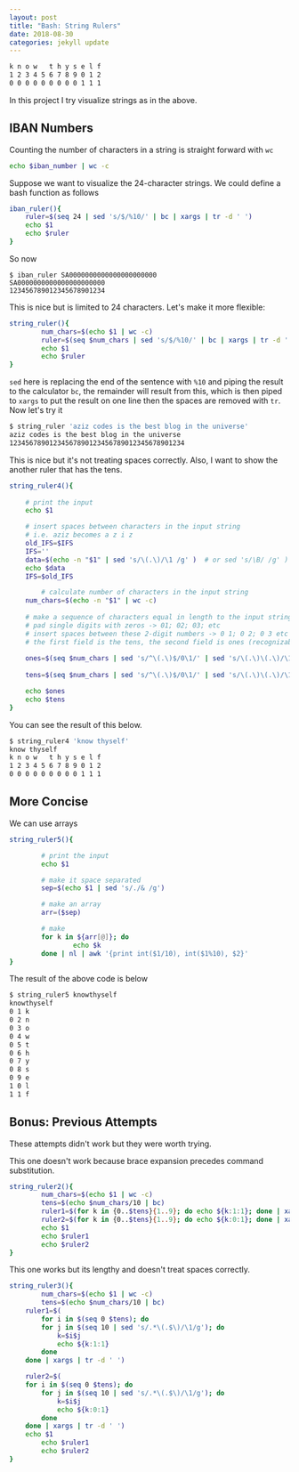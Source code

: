 ```yaml
---
layout: post
title: "Bash: String Rulers"
date: 2018-08-30
categories: jekyll update
---
```


``` bash
k n o w   t h y s e l f
1 2 3 4 5 6 7 8 9 0 1 2
0 0 0 0 0 0 0 0 0 1 1 1
```

In this project I try visualize strings as in the above.

## IBAN Numbers

Counting the number of characters in a string is straight forward with `wc`

``` bash
echo $iban_number | wc -c
```

Suppose we want to visualize the 24-character strings. We could define a bash function as follows 

``` bash
iban_ruler(){
	ruler=$(seq 24 | sed 's/$/%10/' | bc | xargs | tr -d ' ')
	echo $1
	echo $ruler
}
```
So now 

```
$ iban_ruler SA0000000000000000000000
SA0000000000000000000000
123456789012345678901234
```
This is nice but is limited to 24 characters. Let's make it more flexible:

``` bash
string_ruler(){
        num_chars=$(echo $1 | wc -c)
        ruler=$(seq $num_chars | sed 's/$/%10/' | bc | xargs | tr -d ' ')
        echo $1
        echo $ruler
}
```

`sed` here is replacing the end of the sentence with `%10` and piping the result to the calculator `bc`, the remainder will result from this, which is then piped to `xargs` to put the result on one line then the spaces are removed with `tr`. Now let's try it

``` bash
$ string_ruler 'aziz codes is the best blog in the universe'
aziz codes is the best blog in the universe 
12345678901234567890123456789012345678901234
```                                  

This is nice but it's not treating spaces correctly. Also, I want to show the another ruler that has the tens. 

``` bash
string_ruler4(){
	
	# print the input
	echo $1

	# insert spaces between characters in the input string
	# i.e. aziz becomes a z i z
	old_IFS=$IFS
	IFS=''
	data=$(echo -n "$1" | sed 's/\(.\)/\1 /g' )  # or sed 's/\B/ /g' ) 
	echo $data
	IFS=$old_IFS

        # calculate number of characters in the input string
	num_chars=$(echo -n "$1" | wc -c)
	
	# make a sequence of characters equal in length to the input string
	# pad single digits with zeros -> 01; 02; 03; etc
	# insert spaces between these 2-digit numbers -> 0 1; 0 2; 0 3 etc
	# the first field is the tens, the second field is ones (recognizable by awk)
	
	ones=$(seq $num_chars | sed 's/^\(.\)$/0\1/' | sed 's/\(.\)\(.\)/\1 \2/' | awk '{print $2}')
	
	tens=$(seq $num_chars | sed 's/^\(.\)$/0\1/' | sed 's/\(.\)\(.\)/\1 \2/' | awk '{print $1}')

	echo $ones
	echo $tens
}
```

You can see the result of this below.

``` bash
$ string_ruler4 'know thyself'
know thyself
k n o w   t h y s e l f
1 2 3 4 5 6 7 8 9 0 1 2
0 0 0 0 0 0 0 0 0 1 1 1
```

## More Concise

We can use arrays


``` bash
string_ruler5(){

        # print the input 
        echo $1

        # make it space separated
        sep=$(echo $1 | sed 's/./& /g')

        # make an array
        arr=($sep)

        # make 
        for k in ${arr[@]}; do 
                echo $k
        done | nl | awk '{print int($1/10), int($1%10), $2}'
}       
```

The result of the above code is below

``` bash
$ string_ruler5 knowthyself
knowthyself
0 1 k
0 2 n
0 3 o
0 4 w
0 5 t
0 6 h
0 7 y
0 8 s
0 9 e
1 0 l
1 1 f
```

## Bonus: Previous Attempts

These attempts didn't work but they were worth trying.


This one doesn't work because brace expansion precedes command substitution.
``` bash																				  
string_ruler2(){																		  
        num_chars=$(echo $1 | wc -c)													  
        tens=$(echo $num_chars/10 | bc)													  
        ruler1=$(for k in {0..$tens}{1..9}; do echo ${k:1:1}; done | xargs | tr -d ' ')	  
        ruler2=$(for k in {0..$tens}{1..9}; do echo ${k:0:1}; done | xargs | tr -d ' ')	  
        echo $1																			  
        echo $ruler1																	  
        echo $ruler2																	  
}																						  
```		

This one works but its lengthy and doesn't treat spaces correctly.
``` bash
string_ruler3(){
        num_chars=$(echo $1 | wc -c)
        tens=$(echo $num_chars/10 | bc)
	ruler1=$(
	    for i in $(seq 0 $tens); do
		for j in $(seq 10 | sed 's/.*\(.$\)/\1/g'); do		
			k=$i$j
			echo ${k:1:1} 
		done
	done | xargs | tr -d ' ')

	ruler2=$(
	for i in $(seq 0 $tens); do
		for j in $(seq 10 | sed 's/.*\(.$\)/\1/g'); do
			k=$i$j
			echo ${k:0:1} 
		done
	done | xargs | tr -d ' ')
	echo $1
        echo $ruler1
        echo $ruler2
}
```
